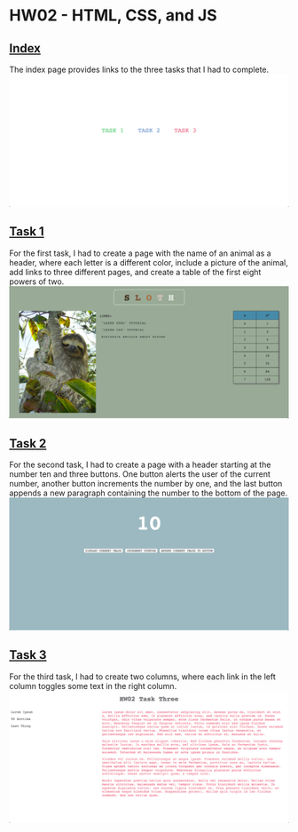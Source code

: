 # HW02 - HTML, CSS, and JS  

## [Index](index.html) 
The index page provides links to the three tasks that I had to complete. 
![index](screenshots/main.png) 

## [Task 1](task1.html)
For the first task, I had to create a page with the name of an animal as a header, where each letter is a different color, include a picture of the animal, add links to three different pages, and create a table of the first eight powers of two. 
![task 1](screenshots/task-1.png) 

## [Task 2](task2.html)
For the second task, I had to create a page with a header starting at the number ten and three buttons. One button alerts the user of the current number, another button increments the number by one, and the last button appends a new paragraph containing the number to the bottom of the page. 
![task 2](screenshots/task-2.png) 

## [Task 3](task3.html)
For the third task, I had to create two columns, where each link in the left column toggles some text in the right column. 
![task 3](screenshots/task-3.png) 
